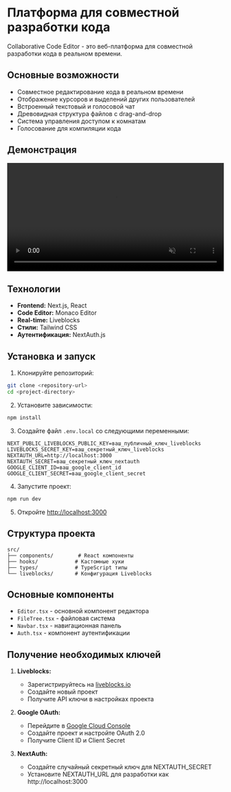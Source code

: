 # Платформа для совместной разработки кода

Collaborative Code Editor - это веб-платформа для совместной разработки кода в реальном времени.

## Основные возможности

- Совместное редактирование кода в реальном времени
- Отображение курсоров и выделений других пользователей
- Встроенный текстовый и голосовой чат
- Древовидная структура файлов с drag-and-drop
- Система управления доступом к комнатам
- Голосование для компиляции кода

## Демонстрация
<!-- Для локального видео -->
<video width="100%" autoplay loop muted playsinline>
  <source src="/docs/demo.mp4" type="video/mp4">
</video>

## Технологии

- **Frontend:** Next.js, React
- **Code Editor:** Monaco Editor
- **Real-time:** Liveblocks
- **Стили:** Tailwind CSS
- **Аутентификация:** NextAuth.js

## Установка и запуск

1. Клонируйте репозиторий:

```bash
git clone <repository-url>
cd <project-directory>
```

2. Установите зависимости:

```bash
npm install
```

3. Создайте файл `.env.local` со следующими переменными:

```env
NEXT_PUBLIC_LIVEBLOCKS_PUBLIC_KEY=ваш_публичный_ключ_liveblocks
LIVEBLOCKS_SECRET_KEY=ваш_секретный_ключ_liveblocks
NEXTAUTH_URL=http://localhost:3000
NEXTAUTH_SECRET=ваш_секретный_ключ_nextauth
GOOGLE_CLIENT_ID=ваш_google_client_id
GOOGLE_CLIENT_SECRET=ваш_google_client_secret
```

4. Запустите проект:

```bash
npm run dev
```

5. Откройте [http://localhost:3000](http://localhost:3000)

## Структура проекта

```
src/
├── components/        # React компоненты
├── hooks/            # Кастомные хуки
├── types/            # TypeScript типы
└── liveblocks/       # Конфигурация Liveblocks
```

## Основные компоненты

- `Editor.tsx` - основной компонент редактора
- `FileTree.tsx` - файловая система
- `Navbar.tsx` - навигационная панель
- `Auth.tsx` - компонент аутентификации

## Получение необходимых ключей

1. **Liveblocks:**

   - Зарегистрируйтесь на [liveblocks.io](https://liveblocks.io)
   - Создайте новый проект
   - Получите API ключи в настройках проекта

2. **Google OAuth:**

   - Перейдите в [Google Cloud Console](https://console.cloud.google.com)
   - Создайте проект и настройте OAuth 2.0
   - Получите Client ID и Client Secret

3. **NextAuth:**
   - Создайте случайный секретный ключ для NEXTAUTH_SECRET
   - Установите NEXTAUTH_URL для разработки как http://localhost:3000
